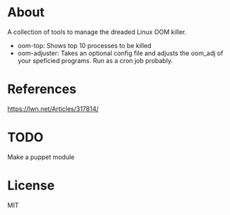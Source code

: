 About
=====
A collection of tools to manage the dreaded Linux OOM killer.

* oom-top: Shows top 10 processes to be killed
* oom-adjuster: Takes an optional config file and adjusts the oom_adj of your speficied programs. Run as a cron job probably.

References
==========
https://lwn.net/Articles/317814/

TODO
======
Make a puppet module

License
=======
MIT

